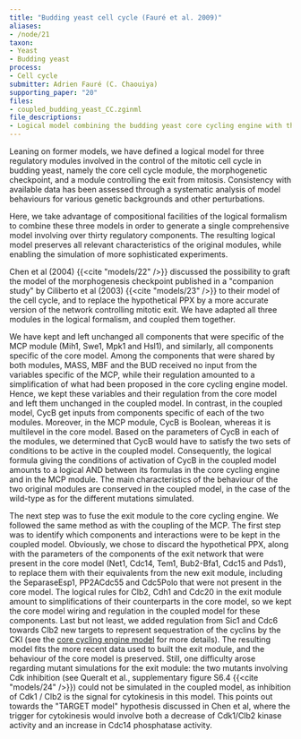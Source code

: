 ```yaml
---
title: "Budding yeast cell cycle (Fauré et al. 2009)"
aliases:
- /node/21
taxon: 
- Yeast
- Budding yeast
process: 
- Cell cycle
submitter: Adrien Fauré (C. Chaouiya)
supporting_paper: "20"
files: 
- coupled_budding_yeast_CC.zginml
file_descriptions: 
- Logical model combining the budding yeast core cycling engine with the morphogenetic checkpoint and a detailed exit module
---
```



Leaning on former models, we have defined a logical model for three regulatory
modules involved in the control of the mitotic cell cycle in budding yeast,
namely the core cell cycle module, the morphogenetic checkpoint, and a module
controlling the exit from mitosis. Consistency with available data has been
assessed through a systematic analysis of model behaviours for various genetic
backgrounds and other perturbations.



Here, we take advantage of compositional facilities of the logical formalism
to combine these three models in order to generate a single comprehensive
model involving over thirty regulatory components. The resulting logical model
preserves all relevant characteristics of the original modules, while enabling
the simulation of more sophisticated experiments.



Chen et al (2004) {{<cite "models/22" />}} discussed the possibility to graft 
the model of the morphogenesis checkpoint published in a "companion study"
by Ciliberto et al (2003) {{<cite "models/23" />}} to their model of the cell
cycle, and to replace the hypothetical PPX by a more accurate version of the
network controlling mitotic exit. We have adapted all three modules in the
logical formalism, and coupled them together.



We have kept and left unchanged all components that were specific of the MCP
module (Mih1, Swe1, Mpk1 and Hsl1), and similarly, all components specific of
the core model. Among the components that were shared by both modules, MASS,
MBF and the BUD received no input from the variables specific of the MCP,
while their regulation amounted to a simplification of what had been proposed
in the core cycling engine model. Hence, we kept these variables and their
regulation from the core model and left them unchanged in the coupled model.
In contrast, in the coupled model, CycB get inputs from components specific of
each of the two modules. Moreover, in the MCP module, CycB is Boolean, whereas
it is multilevel in the core model. Based on the parameters of CycB in each of
the modules, we determined that CycB would have to satisfy the two sets of
conditions to be active in the coupled model. Consequently, the logical
formula giving the conditions of activation of CycB in the coupled model
amounts to a logical AND between its formulas in the core cycling engine and
in the MCP module. The main characteristics of the behaviour of the two
original modules are conserved in the coupled model, in the case of the
wild-type as for the different mutations simulated.



The next step was to fuse the exit module to the core cycling engine. We
followed the same method as with the coupling of the MCP. The first step was
to identify which components and interactions were to be kept in the coupled
model. Obviously, we chose to discard the hypothetical PPX, along with the
parameters of the components of the exit network that were present in the core
model (Net1, Cdc14, Tem1, Bub2-Bfa1, Cdc15 and Pds1), to replace them with
their equivalents from the new exit module, including the SeparaseEsp1,
PP2ACdc55 and Cdc5Polo that were not present in the core model. The logical
rules for Clb2, Cdh1 and Cdc20 in the exit module amount to simplifications of
their counterparts in the core model, so we kept the core model wiring and
regulation in the coupled model for these components. Last but not least, we
added regulation from Sic1 and Cdc6 towards Clb2 new targets to represent
sequestration of the cyclins by the CKI (see the [core cycling engine
model](../25) for more details). The resulting model fits the more recent
data used to built the exit module, and the behaviour of the core model is
preserved. Still, one difficulty arose regarding mutant simulations for the
exit module: the two mutants involving Cdk inhibition (see Queralt et
al., supplementary figure S6.4 {{<cite "models/24" />}}) could not be simulated in
the coupled model, as inhibition of Cdk1 / Clb2 is the signal for cytokinesis in
this model. This points out towards the "TARGET model" hypothesis discussed in
Chen et al, where the trigger for cytokinesis would involve both a decrease of
Cdk1/Clb2 kinase activity and an increase in Cdc14 phosphatase activity.


